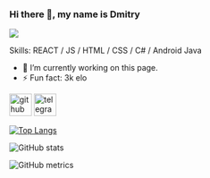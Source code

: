 ### Hi there 👋, my name is Dmitry
![](https://i.pinimg.com/736x/54/a1/83/54a183f395ab791d2b0c4669a2368867.jpg)


Skills: REACT / JS / HTML / CSS / C# / Android Java

- 🔭 I’m currently working on this page. 
- ⚡ Fun fact: 3k elo 


[<img src='https://cdn.jsdelivr.net/npm/simple-icons@3.0.1/icons/github.svg' alt='github' height='40'>](https://github.com/Egev604)  [<img src='https://cdn.jsdelivr.net/npm/simple-icons@3.0.1/icons/telegram.svg' alt='telegram' height='40'>](t.me/Egev_v)  

[![Top Langs](https://github-readme-stats.vercel.app/api/top-langs/?username=Egev604)](https://github.com/anuraghazra/github-readme-stats)

![GitHub stats](https://github-readme-stats.vercel.app/api?username=Egev604&show_icons=true)  

![GitHub metrics](https://metrics.lecoq.io/Egev604)  

